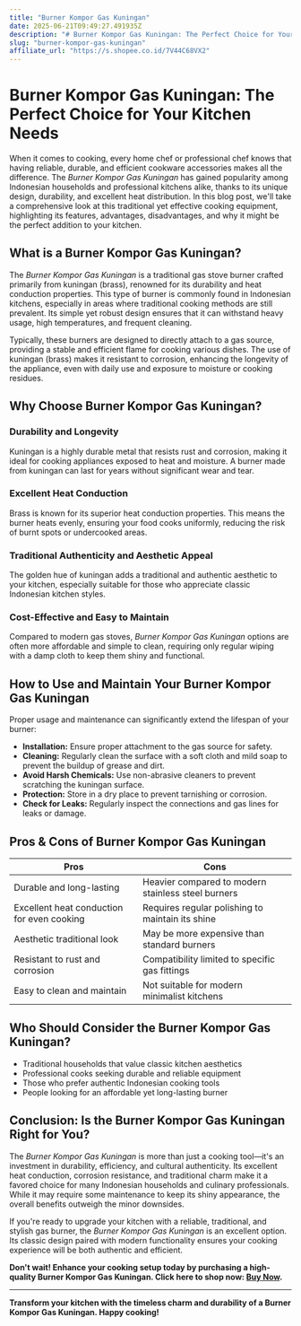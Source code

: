 ```yaml
---
title: "Burner Kompor Gas Kuningan"
date: 2025-06-21T09:49:27.491935Z
description: "# Burner Kompor Gas Kuningan: The Perfect Choice for Your Kitchen Needs..."
slug: "burner-kompor-gas-kuningan"
affiliate_url: "https://s.shopee.co.id/7V44C68VX2"
---
```

# Burner Kompor Gas Kuningan: The Perfect Choice for Your Kitchen Needs

When it comes to cooking, every home chef or professional chef knows that having reliable, durable, and efficient cookware accessories makes all the difference. The *Burner Kompor Gas Kuningan* has gained popularity among Indonesian households and professional kitchens alike, thanks to its unique design, durability, and excellent heat distribution. In this blog post, we'll take a comprehensive look at this traditional yet effective cooking equipment, highlighting its features, advantages, disadvantages, and why it might be the perfect addition to your kitchen.

## What is a Burner Kompor Gas Kuningan?

The *Burner Kompor Gas Kuningan* is a traditional gas stove burner crafted primarily from kuningan (brass), renowned for its durability and heat conduction properties. This type of burner is commonly found in Indonesian kitchens, especially in areas where traditional cooking methods are still prevalent. Its simple yet robust design ensures that it can withstand heavy usage, high temperatures, and frequent cleaning.

Typically, these burners are designed to directly attach to a gas source, providing a stable and efficient flame for cooking various dishes. The use of kuningan (brass) makes it resistant to corrosion, enhancing the longevity of the appliance, even with daily use and exposure to moisture or cooking residues.

## Why Choose Burner Kompor Gas Kuningan?

### Durability and Longevity

Kuningan is a highly durable metal that resists rust and corrosion, making it ideal for cooking appliances exposed to heat and moisture. A burner made from kuningan can last for years without significant wear and tear.

### Excellent Heat Conduction

Brass is known for its superior heat conduction properties. This means the burner heats evenly, ensuring your food cooks uniformly, reducing the risk of burnt spots or undercooked areas.

### Traditional Authenticity and Aesthetic Appeal

The golden hue of kuningan adds a traditional and authentic aesthetic to your kitchen, especially suitable for those who appreciate classic Indonesian kitchen styles.

### Cost-Effective and Easy to Maintain

Compared to modern gas stoves, *Burner Kompor Gas Kuningan* options are often more affordable and simple to clean, requiring only regular wiping with a damp cloth to keep them shiny and functional.

## How to Use and Maintain Your Burner Kompor Gas Kuningan

Proper usage and maintenance can significantly extend the lifespan of your burner:

- **Installation:** Ensure proper attachment to the gas source for safety.
- **Cleaning:** Regularly clean the surface with a soft cloth and mild soap to prevent the buildup of grease and dirt.
- **Avoid Harsh Chemicals:** Use non-abrasive cleaners to prevent scratching the kuningan surface.
- **Protection:** Store in a dry place to prevent tarnishing or corrosion.
- **Check for Leaks:** Regularly inspect the connections and gas lines for leaks or damage.

## Pros & Cons of Burner Kompor Gas Kuningan

| **Pros**                                         | **Cons**                                              |
|--------------------------------------------------|--------------------------------------------------------|
| Durable and long-lasting                        | Heavier compared to modern stainless steel burners  |
| Excellent heat conduction for even cooking     | Requires regular polishing to maintain its shine   |
| Aesthetic traditional look                     | May be more expensive than standard burners        |
| Resistant to rust and corrosion                | Compatibility limited to specific gas fittings     |
| Easy to clean and maintain                     | Not suitable for modern minimalist kitchens        |

## Who Should Consider the Burner Kompor Gas Kuningan?

- Traditional households that value classic kitchen aesthetics
- Professional cooks seeking durable and reliable equipment
- Those who prefer authentic Indonesian cooking tools
- People looking for an affordable yet long-lasting burner

## Conclusion: Is the Burner Kompor Gas Kuningan Right for You?

The *Burner Kompor Gas Kuningan* is more than just a cooking tool—it's an investment in durability, efficiency, and cultural authenticity. Its excellent heat conduction, corrosion resistance, and traditional charm make it a favored choice for many Indonesian households and culinary professionals. While it may require some maintenance to keep its shiny appearance, the overall benefits outweigh the minor downsides.

If you're ready to upgrade your kitchen with a reliable, traditional, and stylish gas burner, the *Burner Kompor Gas Kuningan* is an excellent option. Its classic design paired with modern functionality ensures your cooking experience will be both authentic and efficient.

**Don't wait! Enhance your cooking setup today by purchasing a high-quality Burner Kompor Gas Kuningan. Click here to shop now: [Buy Now](https://s.shopee.co.id/7V44C68VX2).**

---

**Transform your kitchen with the timeless charm and durability of a Burner Kompor Gas Kuningan. Happy cooking!**